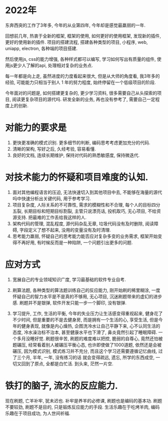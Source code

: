 
# 2022年

东奔西突的工作了3年多, 今年的从业第四年, 今年却是感觉最羸弱的一年.

回想前几年, 热衷于全新的框架, 框架的使用, 如何更好的使用框架, 发现新的插件, 更好的使用新的插件. 项目的搭建流程, 搭建各种类型的项目,
小程序, web, uniapp, electron, 各种端的项目搭建.

然后使用js, css的能力增强, 各种样式都可以编写, 学习如何写出有质量的组件, 使用js更少人了解的api, 处理相对复杂的业务点.

每一年都是向上走, 虽然进度的力度看起来很大, 但是从大师的角度看, 我3年多的经验, 可能能力只相当于别人 1 年的努力程度, 始终停留在一个低级项目的阶段.

今年面对的问题是, 如何搭建更复杂的, 更少学习资料, 很多需要自己从头探索的项目, 阅读更复杂项目的源代吗. 研发全新的业务, 再也没有参考了, 需要自己一定程度上的创新.


# 对能力的要求是

1. 更快更准确的模式识别. 更多细节的判断, 编码思考考虑更加充分的代码.
2. 清晰的架构, 写好之后, 久经考验, 容易看懂.
3. 良好的文档, 连续长期维护, 保持对代码的熟悉敏感度, 保持微迭代.


# 对技术能力的怀疑和项目难度的认知.

1. 面对其他编程语言的压迫, 无法快速切入到其他项目中去, 不能够在海量的源代吗中快速分析出关键代码, 用于参考学习.
2. 项目复杂度, 人际关系的不可靠性, 需求的模糊性和不合理, 每个人的目标四分五裂, 长期目标和短期目标割裂, 主管只说漂亮话, 投机取巧, 无心项目, 不给资源支持. 把最难的工作丢给我这样的人.
3. 架构代码的管理, 混乱程度, 源代码杂乱无章, 垃圾代码没有及时删除, 阅读障碍, 字段定义了想不起来, 没用的变量没有及时清理.
4. 思考能力羸弱, 怀疑自己的思考能力能否应对复杂多变的业务需求, 框架开始变得不再好用, 有时候反而是一种陷阱, 一个问题引出更多的问题.


# 应对方式

1. 宽展自己的专业领域知识广度, 学习最基础的软件专业自考.
   
2. 刷算法题, 各种类型的算法题训练自己的反应能力, 刚开始刷的稀里糊涂, 一度怀疑自己的智力水平是不是真的不够用, 无心项目, 沉迷刷题带来的虚幻的进步感. 刷题并不是银弹, 软件开发只能一步一个脚印, 没有银弹.

3. 学习提升, 工作, 生活的平衡, 今年的失业压力让生活感变得重视起来, 健身花了不少时间, 但是重要的不是去健身房, 而是拥有一个生活的心, 享受生活, 但是今年的健身表现, 就像是内心燥热, 企图洗冷水让自己平静下来, 心不认同生活的态度, 冷水澡治标不治本, 甚至健康水平也下滑了, 鼻炎竟然引起了睡眠障碍. 一个多月没睡好觉. 刷题很辛苦, 刷题的难度难以把控, 脆弱的自尊心, 竟然还怕被题碾压, 经常看着别人被碾压平衡心态, 也许即使做了1000道题, 依然还是会被碾压, 因为模式识别, 模式练习并不充分, 而且这个学习还需要遵循记忆曲线, 过了三个月, 半年, 一年, 没有练习的话 就会变得疏远, 遗忘, 所学的东西成空, 一切又回到了原点, 全都是白忙活. 到头来, 茫然一片空.
   
# 铁打的脑子, 流水的反应能力.

现在刷题, 
亡羊补牢, 犹未迟也. 
补牢是养羊的必修课, 刷题也是编码的基本功. 
刷题不要较劲,  刷题不是目的,  只是锻炼反应能力的手段. 
生活乐趣在于吃烤羊肉, 编码乐趣在于项目成功, 为人世间祈福.


